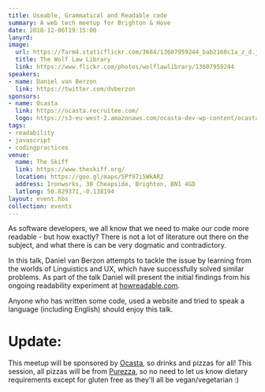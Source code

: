 ```yaml
---
title: Useable, Grammatical and Readable code
summary: A web tech meetup for Brighton & Hove
date: 2018-12-06T19:15:00
lanyrd: 
image:
  url: https://farm4.staticflickr.com/3684/13607959244_bab2160c1a_z_d.jpg
  title: The Wolf Law Library
  link: https://www.flickr.com/photos/wolflawlibrary/13607959244
speakers:
- name: Daniel van Berzon
  link: https://twitter.com/dvberzon
sponsors:
- name: Ocasta
  link: https://ocasta.recruitee.com/
  logo: https://s3-eu-west-2.amazonaws.com/ocasta-dev-wp-content/ocastalive/app/uploads/social-large-5121.png
tags:
- readability
- javascript
- codingpractices
venue:
  name: The Skiff
  link: https://www.theskiff.org/
  location: https://goo.gl/maps/SPf97i5WkAR2
  address: Ironworks, 30 Cheapside, Brighton, BN1 4GD
  latlong: 50.829371,-0.138194
layout: event.hbs
collection: events
---
```


As software developers, we all know that we need to make our code more readable - but how exactly? There is not a lot of literature out there on the subject, and what there is can be very dogmatic and contradictory.

In this talk, Daniel van Berzon attempts to tackle the issue by learning from the worlds of Linguistics and UX, which have successfully solved similar problems. As part of the talk Daniel will present the initial findings from his ongoing readability experiment at [howreadable.com](http://howreadable.com).

Anyone who has written some code, used a website and tried to speak a language (including English) should enjoy this talk.

# Update:

This meetup will be sponsored by [Ocasta](https://ocasta.com), so drinks and pizzas for all! This session, all pizzas will be from [Purezza](http://purezza.co.uk/), so no need to let us know dietary requirements except for gluten free as they'll all be vegan/vegetarian :)
